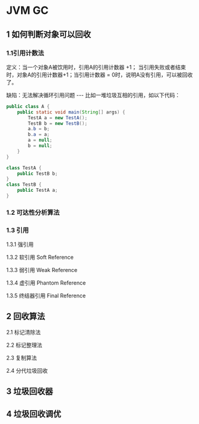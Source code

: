 # JVM GC

## 1 如何判断对象可以回收

### 1.1引用计数法

定义：当一个对象A被饮用时，引用A的引用计数器 +1； 当引用失败或者结束时，对象A的引用计数器+1；当引用计数器 = 0时，说明A没有引用，可以被回收了。

缺陷：无法解决循环引用问题 --- 比如一堆垃圾互相的引用，如以下代码：

```Java
public class A {
    public static void main(String[] args) {
        TestA a = new TestA();
        TestB b = new TestB();
        a.b = b;
        b.a = a;
        a = null;
        b = null;
    }
}

class TestA {
    public TestB b;
}
class TestB {
    public TestA a;
}
```

### 1.2 可达性分析算法





### 1.3 引用

1.3.1 强引用

1.3.2 软引用 Soft Reference

1.3.3 弱引用 Weak Reference

1.3.4 虚引用 Phantom Reference

1.3.5 终结器引用 Final Reference

## 2 回收算法

2.1 标记清除法

2.2 标记整理法

2.3 复制算法

2.4 分代垃圾回收

## 3 垃圾回收器

## 4 垃圾回收调优